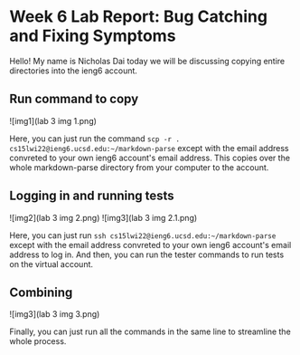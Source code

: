 # Week 6 Lab Report: Bug Catching and Fixing Symptoms

Hello! My name is Nicholas Dai today we will be discussing copying entire directories into the ieng6 account.

## Run command to copy

![img1](lab 3 img 1.png)

Here, you can just run the command ```scp -r . cs15lwi22@ieng6.ucsd.edu:~/markdown-parse``` except with the email address convreted to your own ieng6 account's email address. This copies over the whole markdown-parse directory from your computer to the account.

## Logging in and running tests

![img2](lab 3 img 2.png)
![img3](lab 3 img 2.1.png)

Here, you can just run ```ssh cs15lwi22@ieng6.ucsd.edu:~/markdown-parse``` except with the email address convreted to your own ieng6 account's email address to log in. And then, you can run the tester commands to run tests on the virtual account.

## Combining

![img3](lab 3 img 3.png)

Finally, you can just run all the commands in the same line to streamline the whole process.
